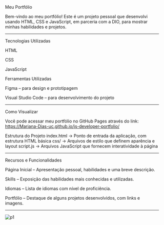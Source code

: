 Meu Portfólio

Bem-vindo ao meu portfólio! Este é um projeto pessoal que desenvolvi usando HTML, CSS e JavaScript, em parceria com a DIO, para mostrar minhas habilidades e projetos.

---
Tecnologias Utilizadas

HTML

CSS

JavaScript

Ferramentas Utilizadas

Figma – para design e prototipagem

Visual Studio Code – para desenvolvimento do projeto

---
Como Visualizar

Você pode acessar meu portfólio no GitHub Pages através do link:
https://Mariana-Dias-uc.github.io/js-developer-portfolio/

Estrutura do Projeto
index.html       → Ponto de entrada da aplicação, com estrutura HTML básica
css/             → Arquivos de estilo que definem aparência e layout
script.js        → Arquivos JavaScript que fornecem interatividade à página

---
Recursos e Funcionalidades

Página Inicial – Apresentação pessoal, habilidades e uma breve descrição.

Skills – Exposição das habilidades mais conhecidas e utilizadas.

Idiomas – Lista de idiomas com nível de proficiência.

Portfólio – Destaque de alguns projetos desenvolvidos, com links e imagens.

---
![p1](https://github.com/user-attachments/assets/480670a3-f868-4151-b90e-8fe4d59d9c33)
